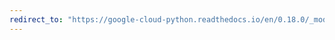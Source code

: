 ```yaml
---
redirect_to: "https://google-cloud-python.readthedocs.io/en/0.18.0/_modules/gcloud/dns/client.html"
---
```

